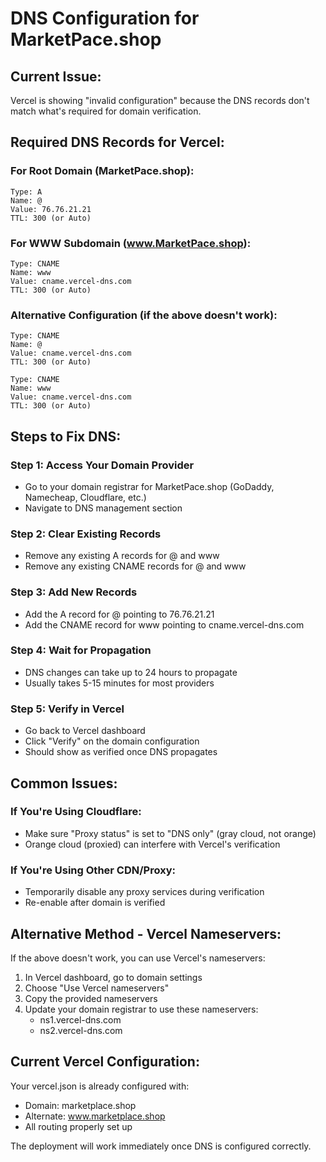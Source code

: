 # DNS Configuration for MarketPace.shop

## Current Issue:
Vercel is showing "invalid configuration" because the DNS records don't match what's required for domain verification.

## Required DNS Records for Vercel:

### For Root Domain (MarketPace.shop):
```
Type: A
Name: @
Value: 76.76.21.21
TTL: 300 (or Auto)
```

### For WWW Subdomain (www.MarketPace.shop):
```
Type: CNAME
Name: www
Value: cname.vercel-dns.com
TTL: 300 (or Auto)
```

### Alternative Configuration (if the above doesn't work):
```
Type: CNAME
Name: @
Value: cname.vercel-dns.com
TTL: 300 (or Auto)

Type: CNAME
Name: www
Value: cname.vercel-dns.com
TTL: 300 (or Auto)
```

## Steps to Fix DNS:

### Step 1: Access Your Domain Provider
- Go to your domain registrar for MarketPace.shop (GoDaddy, Namecheap, Cloudflare, etc.)
- Navigate to DNS management section

### Step 2: Clear Existing Records
- Remove any existing A records for @ and www
- Remove any existing CNAME records for @ and www

### Step 3: Add New Records
- Add the A record for @ pointing to 76.76.21.21
- Add the CNAME record for www pointing to cname.vercel-dns.com

### Step 4: Wait for Propagation
- DNS changes can take up to 24 hours to propagate
- Usually takes 5-15 minutes for most providers

### Step 5: Verify in Vercel
- Go back to Vercel dashboard
- Click "Verify" on the domain configuration
- Should show as verified once DNS propagates

## Common Issues:

### If You're Using Cloudflare:
- Make sure "Proxy status" is set to "DNS only" (gray cloud, not orange)
- Orange cloud (proxied) can interfere with Vercel's verification

### If You're Using Other CDN/Proxy:
- Temporarily disable any proxy services during verification
- Re-enable after domain is verified

## Alternative Method - Vercel Nameservers:
If the above doesn't work, you can use Vercel's nameservers:

1. In Vercel dashboard, go to domain settings
2. Choose "Use Vercel nameservers"
3. Copy the provided nameservers
4. Update your domain registrar to use these nameservers:
   - ns1.vercel-dns.com
   - ns2.vercel-dns.com

## Current Vercel Configuration:
Your vercel.json is already configured with:
- Domain: marketplace.shop
- Alternate: www.marketplace.shop
- All routing properly set up

The deployment will work immediately once DNS is configured correctly.